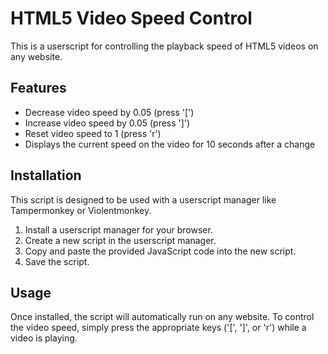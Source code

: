 # HTML5 Video Speed Control

This is a userscript for controlling the playback speed of HTML5 videos on any website.

## Features

- Decrease video speed by 0.05 (press '[')
- Increase video speed by 0.05 (press ']')
- Reset video speed to 1 (press 'r')
- Displays the current speed on the video for 10 seconds after a change

## Installation

This script is designed to be used with a userscript manager like Tampermonkey or Violentmonkey.

1. Install a userscript manager for your browser.
2. Create a new script in the userscript manager.
3. Copy and paste the provided JavaScript code into the new script.
4. Save the script.

## Usage

Once installed, the script will automatically run on any website. To control the video speed, simply press the appropriate keys ('[', ']', or 'r') while a video is playing.

